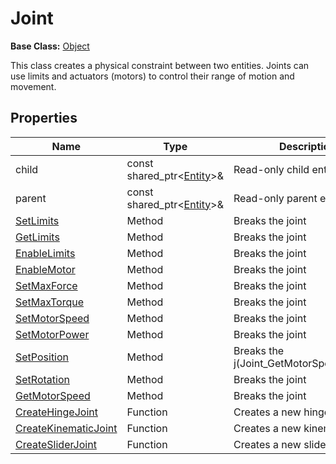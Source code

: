 # Joint

**Base Class:** [Object](Object.md)

This class creates a physical constraint between two entities. Joints can use limits and actuators (motors) to control their range of motion and movement.

## Properties

| Name | Type | Description |
|---|---|----|
| child | const shared_ptr<[Entity](Entity.md)\>& | Read-only child entity |
| parent | const shared_ptr<[Entity](Entity.md)\>& | Read-only parent entity |
| [SetLimits](Joint_SetLimits.md) | Method | Breaks the joint |
| [GetLimits](Joint_GetLimits.md) | Method | Breaks the joint |
| [EnableLimits](Joint_EnableLimits.md) | Method | Breaks the joint |
| [EnableMotor](Joint_EnableMotor.md) | Method | Breaks the joint |
| [SetMaxForce](Joint_SetMaxForce.md) | Method | Breaks the joint |
| [SetMaxTorque](Joint_SetMaxTorque.md) | Method | Breaks the joint |(Joint_GetMotorSpeed.md)
| [SetMotorSpeed](Joint_SetMotorSpeed.md) | Method | Breaks the joint |
| [SetMotorPower](Joint_SetMotorPower.md) | Method | Breaks the joint |
| [SetPosition](Joint_SetPosition.md) | Method | Breaks the j(Joint_GetMotorSpeed.md)oint |
| [SetRotation](Joint_SetRotation.md) | Method | Breaks the joint |
| [GetMotorSpeed](Joint_GetMotorSpeed.md) | Method | Breaks the joint |
| [CreateHingeJoint](CreateHingeJoint.md) | Function | Creates a new hinge joint |
| [CreateKinematicJoint](CreateKinematicJoint.md) | Function | Creates a new kinematic joint |
| [CreateSliderJoint](CreateSliderJoint.md) | Function | Creates a new slider joint |
